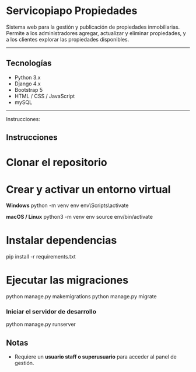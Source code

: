 # Servicopiapo Propiedades

Sistema web para la gestión y publicación de propiedades inmobiliarias. Permite a los administradores agregar, actualizar y eliminar propiedades, y a los clientes explorar las propiedades disponibles.

---

## Tecnologías
- Python 3.x
- Django 4.x
- Bootstrap 5
- HTML / CSS / JavaScript
- mySQL

---
Instrucciones:


## Instrucciones

# Clonar el repositorio
# Crear y activar un entorno virtual
**Windows**
python -m venv env
env\Scripts\activate

**macOS / Linux**
python3 -m venv env
source env/bin/activate

# Instalar dependencias
pip install -r requirements.txt

# Ejecutar las migraciones
python manage.py makemigrations
python manage.py migrate

### Iniciar el servidor de desarrollo
python manage.py runserver

## Notas
- Requiere un **usuario staff o superusuario** para acceder al panel de gestión.

